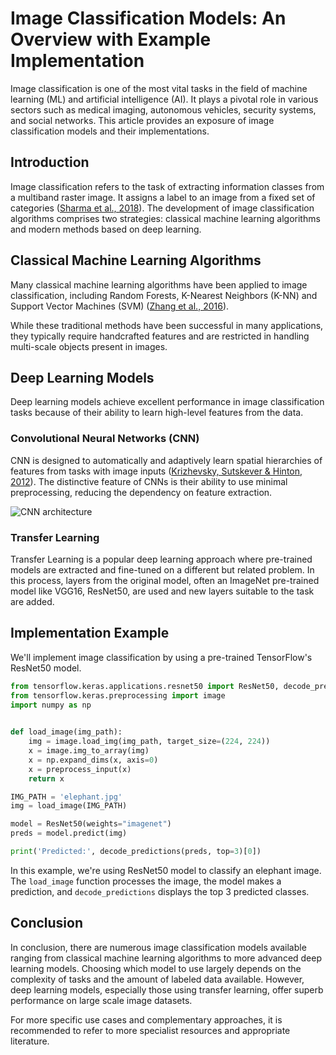 # Image Classification Models: An Overview with Example Implementation

Image classification is one of the most vital tasks in the field of machine learning (ML) and artificial intelligence (AI). It plays a pivotal role in various sectors such as medical imaging, autonomous vehicles, security systems, and social networks. This article provides an exposure of image classification models and their implementations.

## Introduction

Image classification refers to the task of extracting information classes from a multiband raster image. It assigns a label to an image from a fixed set of categories ([Sharma et al., 2018](https://link.springer.com/chapter/10.1007/978-981-10-6695-0_33)). The development of image classification algorithms comprises two strategies: classical machine learning algorithms and modern methods based on deep learning.

## Classical Machine Learning Algorithms

Many classical machine learning algorithms have been applied to image classification, including Random Forests, K-Nearest Neighbors (K-NN) and Support Vector Machines (SVM) ([Zhang et al., 2016](https://www.ncbi.nlm.nih.gov/pmc/articles/PMC4959387/)).

While these traditional methods have been successful in many applications, they typically require handcrafted features and are restricted in handling multi-scale objects present in images.

## Deep Learning Models

Deep learning models achieve excellent performance in image classification tasks because of their ability to learn high-level features from the data.

### Convolutional Neural Networks (CNN)

CNN is designed to automatically and adaptively learn spatial hierarchies of features from tasks with image inputs ([Krizhevsky, Sutskever & Hinton, 2012](https://papers.nips.cc/paper/4824-imagenet-classification-with-deep-convolutional-neural-networks.pdf)). The distinctive feature of CNNs is their ability to use minimal preprocessing, reducing the dependency on feature extraction.

![CNN architecture](https://miro.medium.com/max/2510/1*vkQ0hXDaQv57sALXAJquxA.jpeg)

### Transfer Learning

Transfer Learning is a popular deep learning approach where pre-trained models are extracted and fine-tuned on a different but related problem. In this process, layers from the original model, often an ImageNet pre-trained model like VGG16, ResNet50, are used and new layers suitable to the task are added.

## Implementation Example

We'll implement image classification by using a pre-trained TensorFlow's ResNet50 model.

```python
from tensorflow.keras.applications.resnet50 import ResNet50, decode_predictions, preprocess_input
from tensorflow.keras.preprocessing import image
import numpy as np

 
def load_image(img_path):
    img = image.load_img(img_path, target_size=(224, 224))
    x = image.img_to_array(img)
    x = np.expand_dims(x, axis=0)
    x = preprocess_input(x)
    return x

IMG_PATH = 'elephant.jpg'
img = load_image(IMG_PATH)

model = ResNet50(weights="imagenet")
preds = model.predict(img)

print('Predicted:', decode_predictions(preds, top=3)[0])

```

In this example, we're using ResNet50 model to classify an elephant image. The `load_image` function processes the image, the model makes a prediction, and `decode_predictions` displays the top 3 predicted classes.

## Conclusion

In conclusion, there are numerous image classification models available ranging from classical machine learning algorithms to more advanced deep learning models. Choosing which model to use largely depends on the complexity of tasks and the amount of labeled data available. However, deep learning models, especially those using transfer learning, offer superb performance on large scale image datasets.

For more specific use cases and complementary approaches, it is recommended to refer to more specialist resources and appropriate literature.
